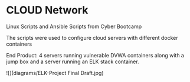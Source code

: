 # CLOUD Network
Linux Scripts and Ansible Scripts from Cyber Bootcamp

The scripts were used to configure cloud servers with different docker containers

End Product: 4 servers running vulnerable DVWA containers along with a jump box and a server running an ELK stack container.

![](diagrams/ELK-Project Final Draft.jpg)
